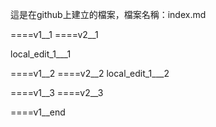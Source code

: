 這是在github上建立的檔案，檔案名稱：index.md


====v1__1
====v2__1

local_edit_1___1


====v1__2
====v2__2
local_edit_1___2


====v1__3
====v2__3





====v1__end

